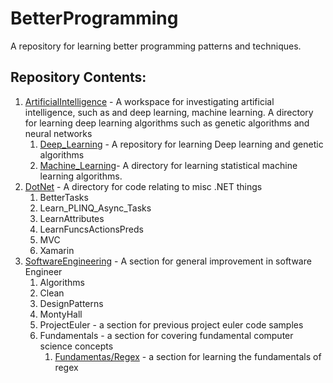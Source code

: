 # BetterProgramming
A repository for learning better programming patterns and techniques.

## Repository Contents:
1. [ArtificialIntelligence](ArtificialIntelligence) - A workspace for investigating artificial intelligence, such as and deep learning, machine learning. A directory for learning deep learning algorithms such as genetic algorithms and neural networks
    1. [Deep_Learning](ArtificialIntelligence/Deep_Learning) - A repository for learning Deep learning and genetic algorithms
    2. [Machine_Learning](ArtificialIntelligence/Machine_Learning)- A directory for learning statistical machine learning algorithms.
2. [DotNet](DotNet) - A directory for code relating to misc .NET things
    1. BetterTasks
    2. Learn_PLINQ_Async_Tasks
    3. LearnAttributes
    4. LearnFuncsActionsPreds
    5. MVC
    6. Xamarin
3. [SoftwareEngineering](SoftwareEngineering) - A section for general improvement in software Engineer
    1. Algorithms
    2. Clean
    3. DesignPatterns
    4. MontyHall
    5. ProjectEuler - a section for previous project euler code samples
    6. Fundamentals - a section for covering fundamental computer science concepts
        1. [Fundamentas/Regex](https://github.com/cybervoid/BetterProgramming/tree/master/SoftwareEngineering/Fundamentals/Regex) - a section for learning the fundamentals of regex
